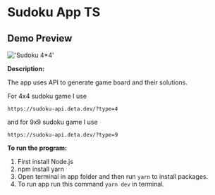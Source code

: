 # Sudoku App TS

## Demo Preview

!['Sudoku 4*4'](./sudoku%20preview.gif)

**Description:**

The app uses API to generate game board and their solutions.

For 4x4 sudoku game I use

`https://sudoku-api.deta.dev/?type=4`

and for 9x9 sudoku game I use

`https://sudoku-api.deta.dev/?type=9`

**To run the program:**

1. First install Node.js
2. npm install yarn
3. Open terminal in app folder and then run `yarn` to install packages.
4. To run app run this command `yarn dev` in terminal.

